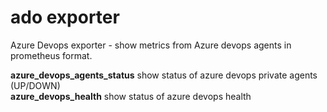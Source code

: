 # ado exporter
Azure Devops exporter - show metrics from Azure devops agents in prometheus format.

**azure_devops_agents_status** show status of azure devops private agents (UP/DOWN) <br/>
**azure_devops_health** show status of azure devops health
